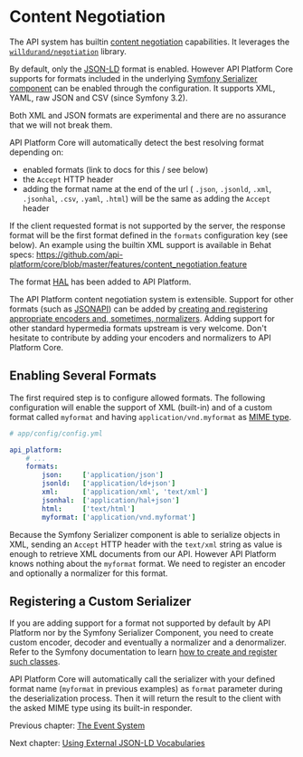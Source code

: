 # Content Negotiation

The API system has builtin [content negotiation](https://en.wikipedia.org/wiki/Content_negotiation) capabilities.
It leverages the [`willdurand/negotiation`](https://github.com/willdurand/Negotiation) library.

By default, only the [JSON-LD](https://json-ld.org) format is enabled. However API Platform Core supports for formats included
in the underlying [Symfony Serializer component](http://symfony.com/doc/current/components/serializer.html) can be enabled
through the configuration. It supports XML, YAML, raw JSON and CSV (since Symfony 3.2).

Both XML and JSON formats are experimental and there are no assurance that we will not break them.

API Platform Core will automatically detect the best resolving format depending on:

* enabled formats (link to docs for this / see below)
* the `Accept` HTTP header
* adding the format name at the end of the url ( `.json`, `.jsonld`, `.xml`, `.jsonhal`, `.csv`, `.yaml`, `.html`)  will be the same as adding the `Accept` header

If the client requested format is not supported by the server, the response format will be the first format defined in the `formats` configuration key (see below).
An example using the builtin XML support is available in Behat specs: https://github.com/api-platform/core/blob/master/features/content_negotiation.feature

The format [HAL](http://stateless.co/hal_specification.html) has been added to API Platform.

The API Platform content negotiation system is extensible. Support for other formats (such as [JSONAPI](http://jsonapi.org/))
can be added by [creating and registering appropriate encoders and, sometimes, normalizers](). Adding support for other
standard hypermedia formats upstream is very welcome. Don't hesitate to contribute by adding your encoders and normalizers
to API Platform Core.


## Enabling Several Formats

The first required step is to configure allowed formats. The following configuration will enable the support of XML (built-in)
and of a custom format called `myformat` and having `application/vnd.myformat` as [MIME type](https://en.wikipedia.org/wiki/Media_type).

```yaml
# app/config/config.yml

api_platform:
    # ...
    formats:
        json:     ['application/json']
        jsonld:   ['application/ld+json']
        xml:      ['application/xml', 'text/xml']
        jsonhal:  ['application/hal+json']
        html:     ['text/html']
        myformat: ['application/vnd.myformat']
```

Because the Symfony Serializer component is able to serialize objects in XML, sending an `Accept` HTTP header with the
`text/xml` string as value is enough to retrieve XML documents from our API. However API Platform knows nothing about the
`myformat` format. We need to register an encoder and optionally a normalizer for this format.

## Registering a Custom Serializer

If you are adding support for a format not supported by default by API Platform nor by the Symfony Serializer Component,
you need to create custom encoder, decoder and eventually a normalizer and a denormalizer. Refer to the
Symfony documentation to learn [how to create and register such classes](https://symfony.com/doc/current/cookbook/serializer.html#adding-normalizers-and-encoders).

API Platform Core will automatically call the serializer with your defined format name (`myformat` in previous examples)
as `format` parameter during the deserialization process. Then it will return the result to the client with the asked MIME
type using its built-in responder.

Previous chapter: [The Event System](events.md)

Next chapter: [Using External JSON-LD Vocabularies](external-vocabularies.md)

